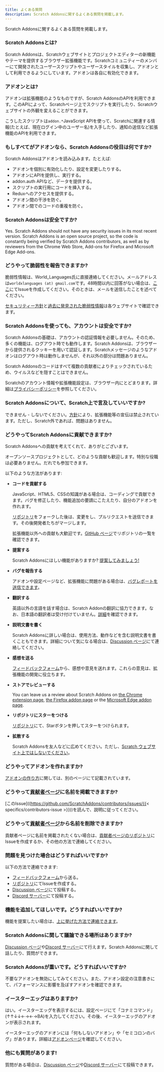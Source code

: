```yaml
---
title: よくある質問
description: Scratch Addonsに関するよくある質問を掲載します。
---
```


Scratch Addonsに関するよくある質問を掲載します。

### Scratch Addonsとは?

Scratch Addonsは、Scratchウェブサイトとプロジェクトエディターの新機能やテーマを提供するブラウザー拡張機能です。Scratchコミュニティーのメンバーにて開発されたユーザースクリプトやユーザースタイルを収集し、アドオンとして利用できるようにしています。アドオンは各自に有効化できます。

### アドオンとは?

アドオンは拡張機能のようなものですが、Scratch AddonsのAPIを利用できます。このAPIによって、Scratchページ上でスクリプトを実行したり、Scratchウェブサイトの外観を変えることができます。

こうしたスクリプトは`addon.*`JavaScript APIを使って、Scratchに関連する情報(たとえば、現在ログイン中のユーザー名)を入手したり、通知の送信など拡張機能のAPIを利用できます。

### もしすべてがアドオンなら、Scratch Addonsの役目は何ですか?

Scratch Addonsはアドオンを読み込みます。たとえば:

- アドオンを個別に有効化したり、設定を変更したりする。
- アドオンにAPIを提供し、実行する。
- addon.auth APIなど、データを提供する。
- スクリプトの実行用にコードを挿入する。
- Reduxへのアクセスを提供する。
- アドオン間の干渉を防ぐ。
- アドオン間でのコードの重複を防ぐ。

### Scratch Addonsは安全ですか?

Yes. Scratch Addons should not have any security issues in its most recent version. Scratch Addons is an open source project, so the code is constantly being verified by Scratch Addons contributors, as well as by reviewers from the Chrome Web Store, Add-ons for Firefox and Microsoft Edge Add-ons.

### どうやって脆弱性を報告できますか?

脆弱性情報は、World_Languages氏に直接連絡してください。メールアドレスは`worldxlanguages (at) gmail.com`です。48時間以内に回答がない場合は、[ここ](https://github.com/ScratchAddons/ScratchAddons/issues/)にてIssueを作成してください。そのときは、メールを送信したことを述べてください。

[セキュリティー方針](https://github.com/ScratchAddons/ScratchAddons/security/policy)と[過去に発見された脆弱性情報](https://github.com/ScratchAddons/ScratchAddons/security/advisories?state=published)は各ウェブサイトで確認できます。

### Scratch Addonsを使っても、アカウントは安全ですか?

Scratch Addonsの基礎は、アカウントの認証情報を必要しません。そのため、多くの機能は、ログアウト時でも動作します。Scratch Addonsは、ブラウザーから提供されるクッキーを用いて認証します。Scratchメッセージのようなアドオンはログアウト時は動作しませんが、それ以外の部分は問題ありません。

Scratch Addonsのコードはすべて複数の貢献者によりチェックされているため、ウイルスなどを隠すことはできません。

Scratchのアカウント情報や拡張機能設定は、ブラウザー内にとどまります。詳細は[プライバシーポリシー](/docs/privacy/policies/extension)を参照してください。

### Scratch Addonsについて、Scratch上で言及していいですか?

できません - しないでください。[方針](https://scratch.mit.edu/discuss/post/2907564/)により、拡張機能等の宣伝は禁止されています。ただし、Scratch外であれば、問題はありません。

### どうやってScratch Addonsに貢献できますか?

Scratch Addonsへの貢献を考えてくれて、ありがとございます。

オープンソースプロジェクトとして、どのような貢献も歓迎します。特別な役職は必要ありません。だれでも参加できます。

以下のような方法があります:

- **コードを貢献する**

  JavaScript、HTML5、CSSの知識がある場合は、コーディングで貢献できます。バグを修正したり、機能追加の要請にこたえたり、自分のアドオンを作れます。

  [リポジトリ](https://github.com/ScratchAddons/ScratchAddons/)をフォークした後は、変更をし、プルリクエストを送信できます。その後開発者たちがマージします。

  拡張機能以外への貢献も大歓迎です。[GitHub ページ](https://github.com/ScratchAddons)でリポジトリの一覧を確認できます。

- **提案する**

  Scratch Addonsにほしい機能がありますか? [提案してみましょう!](#i-think-you-missed-a-feature-what-can-i-do)

- **バグを報告する**

  アドオンや設定ページなど、拡張機能に問題がある場合は、[バグレポートを送信できます](#what-can-i-do-if-i-find-a-problem)。

- **翻訳する**

  英語以外の言語を話す場合は、Scratch Addonの翻訳に協力できます。なお、日本語の翻訳者は受け付けていません。[詳細](/docs/localization/joining-the-localization-team)を確認できます。

- **説明文書を書く**

  Scratch Addonsに詳しい場合は、使用方法、動作などを含む説明文書を書くこともできます。詳細について気になる場合は、[Discussion ページ](https://github.com/ScratchAddons/ScratchAddons/discussions)にて連絡してください。

- **感想を送る**

  [フィードバックフォーム](https://scratchaddons.com/feedback)から、感想や意見を送れます。これらの意見は、拡張機能の開発に役立ちます。

- **ストアでレビューする**

  You can leave us a review about Scratch Addons on [the Chrome extension page](https://chrome.google.com/webstore/detail/fbeffbjdlemaoicjdapfpikkikjoneco), [the Firefox addon page](https://addons.mozilla.org/firefox/addon/scratch-messaging-extension/) or the [Microsoft Edge addon page](https://microsoftedge.microsoft.com/addons/detail/scratch-addons/iliepgjnemckemgnledoipfiilhajdjj).

- **リポジトリにスターをつける**

  [リポジトリ](https://github.com/ScratchAddons/ScratchAddons)にて、Starボタンを押してスターをつけられます。

- **拡散する**

  Scratch Addonsを友人などに広めてください。ただし、[Scratch ウェブサイト上ではしないでください](#can-i-tell-people-about-scratch-addons-on-scratch)。

### どうやってアドオンを作れますか?

[アドオンの作り方](/docs/develop/getting-started)に関しては、別のページにて記載されています。

### どうやって[貢献者ページ](/contributors)に名前を掲載できますか?

[このIssue]((https://github.com/ScratchAddons/contributors/issues/{{< specifics/contributors-issue >}}))を読んで、説明に従ってください。

### どうやって[貢献者ページ](/contributors)から名前を削除できますか?

貢献者ページに名前を掲載されたくない場合は、[貢献者ページのリポジトリ](https://github.com/ScratchAddons/contributors/issues/)にIssueを作成するか、その他の方法で連絡してください。

### 問題を見つけた場合はどうすればいいですか?

以下の方法で連絡できます:

- [フィードバックフォーム](https://scratchaddons.com/feedback)から送る。
- [リポジトリ](https://github.com/ScratchAddons/ScratchAddons/issues)にてIssueを作成する。
- [Discussion ページ](https://github.com/ScratchAddons/ScratchAddons/discussions)にて投稿する。
- [Discord サーバー](https://discord.gg/R5NBqwMjNc)にて投稿する。

### 機能を追加してほしいです。どうすればいいですか?

機能を提案したい場合は、[上に挙げた方法で連絡できます](#what-can-i-do-if-i-find-a-problem)。

### Scratch Addonsに関して議論できる場所はありますか?

[Discussion ページ](https://github.com/ScratchAddons/ScratchAddons/discussions)や[Discord サーバー](https://discord.gg/R5NBqwMjNc)にて行えます。Scratch Addonsに関して話したり、質問ができます。

### Scratch Addonsが重いです。どうすればいいですか?

不要なアドオンを無効にしてみてください。また、アドオン設定の注意書きにて、パフォーマンスに影響を及ぼすアドオンを確認できます。

### イースターエッグはありますか?

はい。イースターエッグを表示するには、設定ページにて「コナミコマンド」(↑↑↓↓←→←→BA)を入力してください。その後、イースターエッグのアドオンが表示されます。

イースターエッグのアドオンには「何もしないアドオン」や「セミコロンのバグ」があります。詳細は[アドオンページ](/addons)を確認してください。

### 他にも質問があります!

質問がある場合は、[Discussion ページ](https://github.com/ScratchAddons/ScratchAddons/discussions)や[Discord サーバー](https://discord.gg/R5NBqwMjNc)にて投稿できます。
